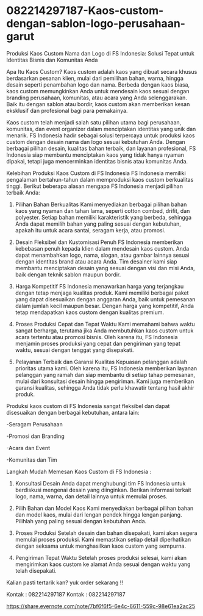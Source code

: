 # 082214297187-Kaos-custom-dengan-sablon-logo-perusahaan-garut
Produksi Kaos Custom Nama dan Logo di FS Indonesia: Solusi Tepat untuk Identitas Bisnis dan Komunitas Anda

Apa Itu Kaos Custom?
Kaos custom adalah kaos yang dibuat secara khusus berdasarkan pesanan klien, mulai dari pemilihan bahan, warna, hingga desain seperti penambahan logo dan nama. Berbeda dengan kaos biasa, kaos custom memungkinkan Anda untuk mendesain kaos sesuai dengan branding perusahaan, komunitas, atau acara yang Anda selenggarakan. Baik itu dengan sablon atau bordir, kaos custom akan memberikan kesan eksklusif dan profesional bagi para pemakainya.

Kaos custom telah menjadi salah satu pilihan utama bagi perusahaan, komunitas, dan event organizer dalam menciptakan identitas yang unik dan menarik. FS Indonesia hadir sebagai solusi terpercaya untuk produksi kaos custom dengan desain nama dan logo sesuai kebutuhan Anda. Dengan berbagai pilihan desain, kualitas bahan terbaik, dan layanan profesional, FS Indonesia siap membantu menciptakan kaos yang tidak hanya nyaman dipakai, tetapi juga mencerminkan identitas bisnis atau komunitas Anda.

Kelebihan Produksi Kaos Custom di FS Indonesia
FS Indonesia memiliki pengalaman bertahun-tahun dalam memproduksi kaos custom berkualitas tinggi. Berikut beberapa alasan mengapa FS Indonesia menjadi pilihan terbaik Anda:

1. Pilihan Bahan Berkualitas
Kami menyediakan berbagai pilihan bahan kaos yang nyaman dan tahan lama, seperti cotton combed, drifit, dan polyester. Setiap bahan memiliki karakteristik yang berbeda, sehingga Anda dapat memilih bahan yang paling sesuai dengan kebutuhan, apakah itu untuk acara santai, seragam kerja, atau promosi.

2. Desain Fleksibel dan Kustomisasi Penuh
FS Indonesia memberikan kebebasan penuh kepada klien dalam mendesain kaos custom. Anda dapat menambahkan logo, nama, slogan, atau gambar lainnya sesuai dengan identitas brand atau acara Anda. Tim desainer kami siap membantu menciptakan desain yang sesuai dengan visi dan misi Anda, baik dengan teknik sablon maupun bordir.

3. Harga Kompetitif
FS Indonesia menawarkan harga yang terjangkau dengan tetap menjaga kualitas produk. Kami memiliki berbagai paket yang dapat disesuaikan dengan anggaran Anda, baik untuk pemesanan dalam jumlah kecil maupun besar. Dengan harga yang kompetitif, Anda tetap mendapatkan kaos custom dengan kualitas premium.

4. Proses Produksi Cepat dan Tepat Waktu
Kami memahami bahwa waktu sangat berharga, terutama jika Anda membutuhkan kaos custom untuk acara tertentu atau promosi bisnis. Oleh karena itu, FS Indonesia menjamin proses produksi yang cepat dan pengiriman yang tepat waktu, sesuai dengan tenggat yang disepakati.

5. Pelayanan Terbaik dan Garansi Kualitas
Kepuasan pelanggan adalah prioritas utama kami. Oleh karena itu, FS Indonesia memberikan layanan pelanggan yang ramah dan siap membantu di setiap tahap pemesanan, mulai dari konsultasi desain hingga pengiriman. Kami juga memberikan garansi kualitas, sehingga Anda tidak perlu khawatir tentang hasil akhir produk.

Produksi kaos custom di FS Indonesia sangat fleksibel dan dapat disesuaikan dengan berbagai kebutuhan, antara lain:

-Seragam Perusahaan

-Promosi dan Branding

-Acara dan Event

-Komunitas dan Tim

Langkah Mudah Memesan Kaos Custom di FS Indonesia :
1. Konsultasi Desain
Anda dapat menghubungi tim FS Indonesia untuk berdiskusi mengenai desain yang diinginkan. Berikan informasi terkait logo, nama, warna, dan detail lainnya untuk memulai proses.

2. Pilih Bahan dan Model Kaos
Kami menyediakan berbagai pilihan bahan dan model kaos, mulai dari lengan pendek hingga lengan panjang. Pilihlah yang paling sesuai dengan kebutuhan Anda.

3. Proses Produksi
Setelah desain dan bahan disepakati, kami akan segera memulai proses produksi. Kami memastikan setiap detail diperhatikan dengan seksama untuk menghasilkan kaos custom yang sempurna.

4. Pengiriman Tepat Waktu
Setelah proses produksi selesai, kami akan mengirimkan kaos custom ke alamat Anda sesuai dengan waktu yang telah disepakati.

Kalian pasti tertarik kan? yuk order sekarang !!

Kontak : 082214297187
Kontak : 082214297187

https://share.evernote.com/note/7bf6f6f5-6e4c-6611-559c-98e61ea2ac25
